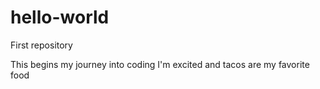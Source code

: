 # hello-world
First repository

This begins my journey into coding
I'm excited and tacos are my favorite food
